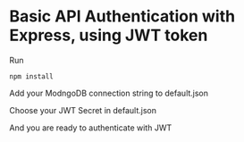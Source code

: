 # Basic API Authentication with Express, using JWT token


<p>Run</p>
<code>npm install</code>
<p>Add your ModngoDB connection string to default.json</p>
<p>Choose your JWT Secret in default.json</p>
<p>And you are ready to authenticate with JWT</p>
